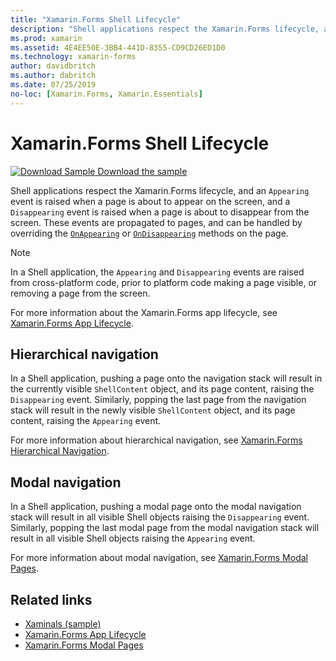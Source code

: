 ```yaml
---
title: "Xamarin.Forms Shell Lifecycle"
description: "Shell applications respect the Xamarin.Forms lifecycle, and an Appearing event is raised when a page is about to appear on the screen, and a Disappearing event is raised when a page is about to disappear from the screen."
ms.prod: xamarin
ms.assetid: 4E4EE50E-3BB4-441D-8355-CD9CD26ED1D0
ms.technology: xamarin-forms
author: davidbritch
ms.author: dabritch
ms.date: 07/25/2019
no-loc: [Xamarin.Forms, Xamarin.Essentials]
---
```


# Xamarin.Forms Shell Lifecycle

[![Download Sample](~/media/shared/download.png) Download the sample](/samples/xamarin/xamarin-forms-samples/userinterface-xaminals/)

Shell applications respect the Xamarin.Forms lifecycle, and an `Appearing` event is raised when a page is about to appear on the screen, and a `Disappearing` event is raised when a page is about to disappear from the screen. These events are propagated to pages, and can be handled by overriding the [`OnAppearing`](xref:Xamarin.Forms.Page.OnAppearing) or [`OnDisappearing`](xref:Xamarin.Forms.Page.OnDisappearing) methods on the page.

> [!NOTE]
> In a Shell application, the `Appearing` and `Disappearing` events are raised from cross-platform code, prior to platform code making a page visible, or removing a page from the screen.

For more information about the Xamarin.Forms app lifecycle, see [Xamarin.Forms App Lifecycle](~/xamarin-forms/app-fundamentals/app-lifecycle.md).

## Hierarchical navigation

In a Shell application, pushing a page onto the navigation stack will result in the currently visible `ShellContent` object, and its page content, raising the `Disappearing` event. Similarly, popping the last page from the navigation stack will result in the newly visible `ShellContent` object, and its page content, raising the `Appearing` event.

For more information about hierarchical navigation, see [Xamarin.Forms Hierarchical Navigation](~/xamarin-forms/app-fundamentals/navigation/hierarchical.md).

## Modal navigation

In a Shell application, pushing a modal page onto the modal navigation stack will result in all visible Shell objects raising the `Disappearing` event. Similarly, popping the last modal page from the modal navigation stack will result in all visible Shell objects raising the `Appearing` event.

For more information about modal navigation, see [Xamarin.Forms Modal Pages](~/xamarin-forms/app-fundamentals/navigation/modal.md).

## Related links

- [Xaminals (sample)](/samples/xamarin/xamarin-forms-samples/userinterface-xaminals/)
- [Xamarin.Forms App Lifecycle](~/xamarin-forms/app-fundamentals/app-lifecycle.md)
- [Xamarin.Forms Modal Pages](~/xamarin-forms/app-fundamentals/navigation/modal.md)